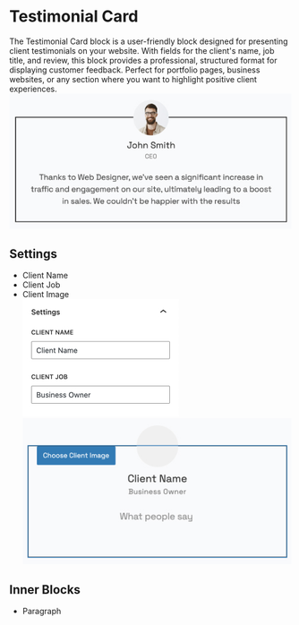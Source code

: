 # Testimonial Card

The Testimonial Card block is a user-friendly block designed for presenting client testimonials on your website. With fields for the client's name, job title, and review, this block provides a professional, structured format for displaying customer feedback. Perfect for portfolio pages, business websites, or any section where you want to highlight positive client experiences.
<br />
![testimonial-card](/img/leon/testimonial-card-1.jpg)

## Settings

- Client Name
- Client Job
- Client Image
  <br/>
  ![testimonial-card-setting-1](/img/leon/testimonial-card-2.jpg)
  ![testimonial-card-setting-2](/img/leon/testimonial-card-3.jpg)

## Inner Blocks

- Paragraph
